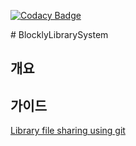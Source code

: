 [![Codacy Badge](https://api.codacy.com/project/badge/Grade/3d3892a9ba4e46078d75f1454c5467f7)](https://www.codacy.com/app/peurocs4/BlocklyLibrarySystem?utm_source=github.com&amp;utm_medium=referral&amp;utm_content=soicem/BlocklyLibrarySystem&amp;utm_campaign=Badge_Grade)

﻿# BlocklyLibrarySystem

## 개요

## 가이드 
[Library file sharing using git](https://help.github.com/categories/writing-on-github/) 
```

